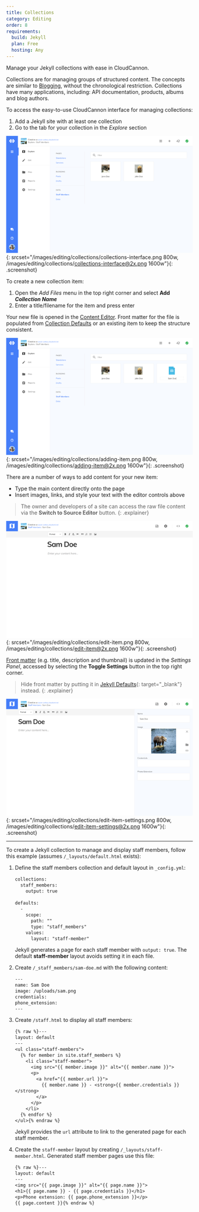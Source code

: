 ```yaml
---
title: Collections
category: Editing
order: 8
requirements:
  build: Jekyll
  plan: Free
  hosting: Any
---
```


Manage your Jekyll collections with ease in CloudCannon.

Collections are for managing groups of structured content. The concepts are similar to [Blogging](/editing/blogging/), without the chronological restriction. Collections have many applications, including: API documentation, products, albums and blog authors.

To access the easy-to-use CloudCannon interface for managing collections:

1. Add a Jekyll site with at least one collection
2. Go to the tab for your collection in the *Explore* section

![Empty collections interface](/images/editing/collections/collections-interface.png){: srcset="/images/editing/collections/collections-interface.png 800w, /images/editing/collections/collections-interface@2x.png 1600w"}{: .screenshot}



To create a new collection item:

1. Open the *Add Files* menu in the top right corner and select **Add *Collection Name***
2. Enter a title/filename for the item and press enter

Your new file is opened in the [Content Editor](/editing/content-editor/). Front matter for the file is populated from [Collection Defaults](/editing/collection-defaults/) or an existing item to keep the structure consistent.

![Creating a new collection item](/images/editing/collections/adding-item.png){: srcset="/images/editing/collections/adding-item.png 800w, /images/editing/collections/adding-item@2x.png 1600w"}{: .screenshot}



There are a number of ways to add content for your new item:

* Type the main content directly onto the page
* Insert images, links, and style your text with the editor controls above

> The owner and developers of a site can access the raw file content via the **Switch to Source Editor** button.
{: .explainer}

![Editing item](/images/editing/collections/edit-item.png){: srcset="/images/editing/collections/edit-item.png 800w, /images/editing/collections/edit-item@2x.png 1600w"}{: .screenshot}

[Front matter](/editing/front-matter/) (e.g. title, description and thumbnail) is updated in the *Settings Panel*, accessed by selecting the **Toggle Settings** button in the top right corner.

> Hide front matter by putting it in [Jekyll Defaults](http://jekyllrb.com/docs/configuration/#front-matter-defaults){: target="_blank"} instead.
{: .explainer}

![Editing item with Settings Panel open](/images/editing/collections/edit-item-settings.png){: srcset="/images/editing/collections/edit-item-settings.png 800w, /images/editing/collections/edit-item-settings@2x.png 1600w"}{: .screenshot}



---

To create a Jekyll collection to manage and display staff members, follow this example (assumes `/_layouts/default.html` exists):

1.  Define the staff members collection and default layout in `_config.yml`:

    ~~~
    collections:
      staff_members:
        output: true

    defaults:
      -
        scope:
          path: ""
          type: "staff_members"
        values:
          layout: "staff-member"
    ~~~

    Jekyll generates a page for each staff member with `output: true`. The default **staff-member** layout avoids setting it in each file.

2.  Create `/_staff_members/sam-doe.md` with the following content:

    ~~~
    ---
    name: Sam Doe
    image: /uploads/sam.png
    credentials:
    phone_extension:
    ---
    ~~~

3.  Create `/staff.html` to display all staff members:

    ~~~
    {% raw %}---
    layout: default
    ---
    <ul class="staff-members">
      {% for member in site.staff_members %}
        <li class="staff-member">
          <img src="{{ member.image }}" alt="{{ member.name }}">
          <p>
            <a href="{{ member.url }}">
              {{ member.name }} - <strong>{{ member.credentials }}</strong>
            </a>
          </p>
        </li>
      {% endfor %}
    </ul>{% endraw %}
    ~~~

    Jekyll provides the `url` attribute to link to the generated page for each staff member.

4.  Create the `staff-member` layout by creating `/_layouts/staff-member.html`. Generated staff member pages use this file:

    ~~~
    {% raw %}---
    layout: default
    ---
    <img src="{{ page.image }}" alt="{{ page.name }}">
    <h1>{{ page.name }} - {{ page.credentials }}</h1>
    <p>Phone extension: {{ page.phone_extension }}</p>
    {{ page.content }}{% endraw %}
    ~~~
